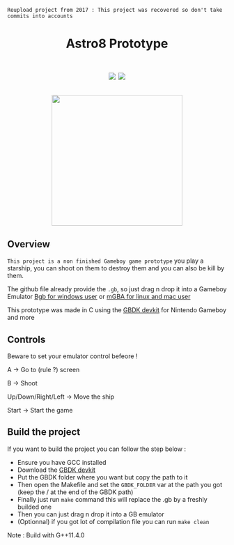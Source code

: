 ``Reupload project from 2017 : This project was recovered so don't take commits into accounts``

<h1 align="center"> Astro8 Prototype <h1>

<p align="center">
        <img src="https://img.shields.io/badge/Gameboy-%204--2--1?style=for-the-badge&label=platform&color=yellowgreen">
        <img src="https://img.shields.io/badge/C-%204--2--1?style=for-the-badge&logo=SDL&logoColor=white&label=language&color=lightgrey">
</p>

<p align="center">
  <img src="https://i.ibb.co/5FMPBS0/astro8-0.png" width="300" />
</p>



## Overview
``This project is a non finished Gameboy game prototype`` you play a starship, you can shoot on them to destroy them and you can also be kill by them.


The github file already provide the ``.gb``, so just drag n drop it into a Gameboy Emulator [Bgb for windows user](http://bgb.bircd.org/) or [mGBA for linux and mac user](https://mgba.io/)


This prototype was made in C using the [GBDK devkit](https://github.com/gbdk-2020/gbdk-2020) for Nintendo Gameboy and more


## Controls
Beware to set your emulator control befeore !

A -> Go to (rule ?) screen

B -> Shoot

Up/Down/Right/Left -> Move the ship

Start -> Start the game


## Build the project

If you want to build the project you can follow the step below :
- Ensure you have GCC installed
- Download the [GBDK devkit](https://github.com/gbdk-2020/gbdk-2020)
- Put the GBDK folder where you want but copy the path to it
- Then open the Makefile and set the ``GBDK_FOLDER`` var at the path you got (keep the / at the end of the GBDK path)
- Finally just run ``make`` command this will replace the .gb by a freshly builded one
- Then you can just drag n drop it into a GB emulator
- (Optionnal) if you got lot of compilation file you can run ``make clean``

Note : Build with G++11.4.0 
